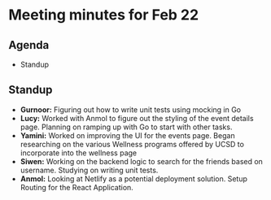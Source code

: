 # Meeting minutes for Feb 22

## Agenda
- Standup

## Standup
- **Gurnoor:** Figuring out how to write unit tests using mocking in Go
- **Lucy:** Worked with Anmol to figure out the styling of the event details page. Planning on ramping up with Go to start with other tasks.
- **Yamini:** Worked on improving the UI for the events page. Began researching on the various Wellness programs offered by UCSD to incorporate into the wellness page
- **Siwen:** Working on the backend logic to search for the friends based on username. Studying on writing unit tests.
- **Anmol:** Looking at Netlify as a potential deployment solution. Setup Routing for the React Application.
